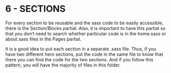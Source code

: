 # 6 - SECTIONS

For every section to be reusable and the sass code to be easily accessible, there is the Section/Blocks partial. Also, it is important to have this partial so that you don’t need to search whether particular code is in the home.sass or about.sass files in the Pages partial.

It is a good idea to put each section in a separate .sass file. Thus, if you have two different hero sections, put the code in the same file to know that there you can find the code for the two sections. And if you follow this pattern, you will have the majority of files in this folder.